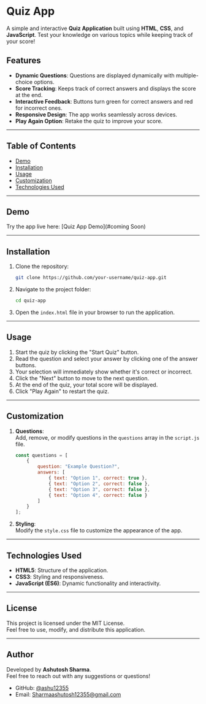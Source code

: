 # Quiz App

A simple and interactive **Quiz Application** built using **HTML**, **CSS**, and **JavaScript**. Test your knowledge on various topics while keeping track of your score!

## Features

- **Dynamic Questions**: Questions are displayed dynamically with multiple-choice options.
- **Score Tracking**: Keeps track of correct answers and displays the score at the end.
- **Interactive Feedback**: Buttons turn green for correct answers and red for incorrect ones.
- **Responsive Design**: The app works seamlessly across devices.
- **Play Again Option**: Retake the quiz to improve your score.

---

## Table of Contents
- [Demo](#demo)
- [Installation](#installation)
- [Usage](#usage)
- [Customization](#customization)
- [Technologies Used](#technologies-used)

---

## Demo

Try the app live here: [Quiz App Demo](#coming Soon)

---

## Installation

1. Clone the repository:
   ```bash
   git clone https://github.com/your-username/quiz-app.git
   ```

2. Navigate to the project folder:
   ```bash
   cd quiz-app
   ```

3. Open the `index.html` file in your browser to run the application.

---

## Usage

1. Start the quiz by clicking the "Start Quiz" button.
2. Read the question and select your answer by clicking one of the answer buttons.
3. Your selection will immediately show whether it's correct or incorrect.
4. Click the "Next" button to move to the next question.
5. At the end of the quiz, your total score will be displayed.
6. Click "Play Again" to restart the quiz.

---

## Customization

1. **Questions**:  
   Add, remove, or modify questions in the `questions` array in the `script.js` file.

   ```javascript
   const questions = [
       {
           question: "Example Question?",
           answers: [
               { text: "Option 1", correct: true },
               { text: "Option 2", correct: false },
               { text: "Option 3", correct: false },
               { text: "Option 4", correct: false }
           ]
       }
   ];
   ```

2. **Styling**:  
   Modify the `style.css` file to customize the appearance of the app.

---

## Technologies Used

- **HTML5**: Structure of the application.
- **CSS3**: Styling and responsiveness.
- **JavaScript (ES6)**: Dynamic functionality and interactivity.

---

## License

This project is licensed under the MIT License.  
Feel free to use, modify, and distribute this application.

---

## Author

Developed by **Ashutosh Sharma**.  
Feel free to reach out with any suggestions or questions!  
- GitHub: [@ashu12355](https://github.com/ashu12355)  
- Email: Sharmaashutosh12355@gmail.com
